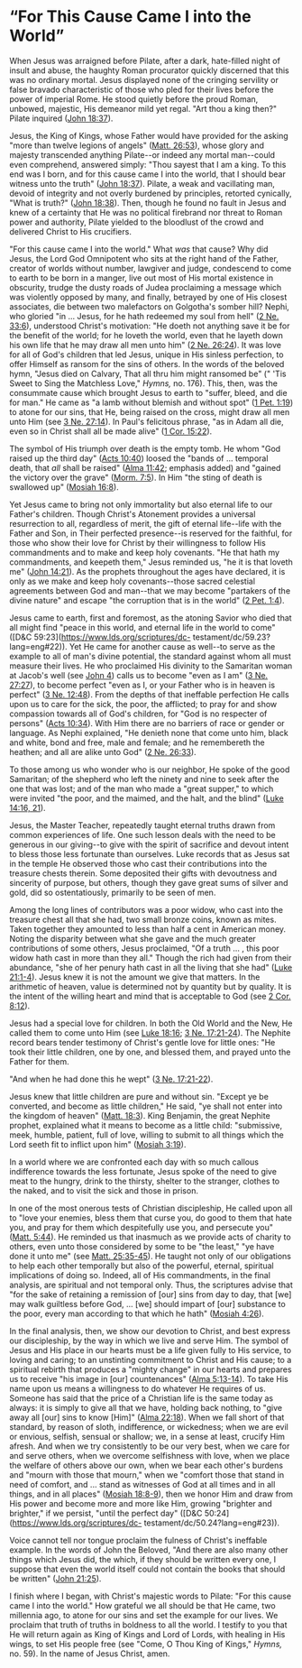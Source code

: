# “For This Cause Came I into the World”

When Jesus was arraigned before Pilate, after a dark, hate-filled night of
insult and abuse, the haughty Roman procurator quickly discerned that this was
no ordinary mortal. Jesus displayed none of the cringing servility or false
bravado characteristic of those who pled for their lives before the power of
imperial Rome. He stood quietly before the proud Roman, unbowed, majestic, His
demeanor mild yet regal. "Art thou a king then?" Pilate inquired ([John
18:37](https://www.lds.org/scriptures/nt/john/18.37?lang=eng#36)).

Jesus, the King of Kings, whose Father would have provided for the asking
"more than twelve legions of angels" ([Matt.
26:53](https://www.lds.org/scriptures/nt/matt/26.53?lang=eng#52)), whose glory
and majesty transcended anything Pilate--or indeed any mortal man--could even
comprehend, answered simply: "Thou sayest that I am a king. To this end was I
born, and for this cause came I into the world, that I should bear witness
unto the truth" ([John
18:37](https://www.lds.org/scriptures/nt/john/18.37?lang=eng#36)). Pilate, a
weak and vacillating man, devoid of integrity and not overly burdened by
principles, retorted cynically, "What is truth?" ([John
18:38](https://www.lds.org/scriptures/nt/john/18.38?lang=eng#37)). Then,
though he found no fault in Jesus and knew of a certainty that He was no
political firebrand nor threat to Roman power and authority, Pilate yielded to
the bloodlust of the crowd and delivered Christ to His crucifiers.

"For this cause came I into the world." What _was_ that cause? Why did Jesus,
the Lord God Omnipotent who sits at the right hand of the Father, creator of
worlds without number, lawgiver and judge, condescend to come to earth to be
born in a manger, live out most of His mortal existence in obscurity, trudge
the dusty roads of Judea proclaiming a message which was violently opposed by
many, and finally, betrayed by one of His closest associates, die between two
malefactors on Golgotha's somber hill? Nephi, who gloried "in ... Jesus, for he
hath redeemed my soul from hell" ([2 Ne.
33:6](https://www.lds.org/scriptures/bofm/2-ne/33.6?lang=eng#5)), understood
Christ's motivation: "He doeth not anything save it be for the benefit of the
world; for he loveth the world, even that he layeth down his own life that he
may draw all men unto him" ([2 Ne.
26:24](https://www.lds.org/scriptures/bofm/2-ne/26.24?lang=eng#23)). It was
love for all of God's children that led Jesus, unique in His sinless
perfection, to offer Himself as ransom for the sins of others. In the words of
the beloved hymn, "Jesus died on Calvary, That all thru him might ransomed be"
(" 'Tis Sweet to Sing the Matchless Love," _Hymns,_ no. 176). This, then, was
the consummate cause which brought Jesus to earth to "suffer, bleed, and die
for man." He came as "a lamb without blemish and without spot" ([1 Pet.
1:19](https://www.lds.org/scriptures/nt/1-pet/1.19?lang=eng#18)) to atone for
our sins, that He, being raised on the cross, might draw all men unto Him (see
[3 Ne. 27:14](https://www.lds.org/scriptures/bofm/3-ne/27.14?lang=eng#13)). In
Paul's felicitous phrase, "as in Adam all die, even so in Christ shall all be
made alive" ([1 Cor.
15:22](https://www.lds.org/scriptures/nt/1-cor/15.22?lang=eng#21)).

The symbol of His triumph over death is the empty tomb. He whom "God raised up
the third day" ([Acts
10:40](https://www.lds.org/scriptures/nt/acts/10.40?lang=eng#39)) loosed the
"bands of ... temporal death, that _all_ shall be raised" ([Alma
11:42](https://www.lds.org/scriptures/bofm/alma/11.42?lang=eng#41); emphasis
added) and "gained the victory over the grave" ([Morm.
7:5](https://www.lds.org/scriptures/bofm/morm/7.5?lang=eng#4)). In Him "the
sting of death is swallowed up" ([Mosiah
16:8](https://www.lds.org/scriptures/bofm/mosiah/16.8?lang=eng#7)).

Yet Jesus came to bring not only immortality but also eternal life to our
Father's children. Though Christ's Atonement provides a universal resurrection
to all, regardless of merit, the gift of eternal life--life with the Father
and Son, in Their perfected presence--is reserved for the faithful, for those
who show their love for Christ by their willingness to follow His commandments
and to make and keep holy covenants. "He that hath my commandments, and
keepeth them," Jesus reminded us, "he it is that loveth me" ([John
14:21](https://www.lds.org/scriptures/nt/john/14.21?lang=eng#20)). As the
prophets throughout the ages have declared, it is only as we make and keep
holy covenants--those sacred celestial agreements between God and man--that we
may become "partakers of the divine nature" and escape "the corruption that is
in the world" ([2 Pet.
1:4](https://www.lds.org/scriptures/nt/2-pet/1.4?lang=eng#3)).

Jesus came to earth, first and foremost, as the atoning Savior who died that
all might find "peace in this world, and eternal life in the world to come"
([D&amp;C 59:23](https://www.lds.org/scriptures/dc-
testament/dc/59.23?lang=eng#22)). Yet He came for another cause as well--to
serve as the example to all of man's divine potential, the standard against
whom all must measure their lives. He who proclaimed His divinity to the
Samaritan woman at Jacob's well (see [John
4](https://www.lds.org/scriptures/nt/john/4.title?lang=eng)) calls us to
become "even as I am" ([3 Ne.
27:27](https://www.lds.org/scriptures/bofm/3-ne/27.27?lang=eng#26)), to become
perfect "even as I, or your Father who is in heaven is perfect" ([3 Ne.
12:48](https://www.lds.org/scriptures/bofm/3-ne/12.48?lang=eng#47)). From the
depths of that ineffable perfection He calls upon us to care for the sick, the
poor, the afflicted; to pray for and show compassion towards all of God's
children, for "God is no respecter of persons" ([Acts
10:34](https://www.lds.org/scriptures/nt/acts/10.34?lang=eng#33)). With Him
there are no barriers of race or gender or language. As Nephi explained, "He
denieth none that come unto him, black and white, bond and free, male and
female; and he remembereth the heathen; and all are alike unto God" ([2 Ne.
26:33](https://www.lds.org/scriptures/bofm/2-ne/26.33?lang=eng#32)).

To those among us who wonder who is our neighbor, He spoke of the good
Samaritan; of the shepherd who left the ninety and nine to seek after the one
that was lost; and of the man who made a "great supper," to which were invited
"the poor, and the maimed, and the halt, and the blind" ([Luke 14:16,
21](https://www.lds.org/scriptures/nt/luke/14.16%2C21?lang=eng#15)).

Jesus, the Master Teacher, repeatedly taught eternal truths drawn from common
experiences of life. One such lesson deals with the need to be generous in our
giving--to give with the spirit of sacrifice and devout intent to bless those
less fortunate than ourselves. Luke records that as Jesus sat in the temple He
observed those who cast their contributions into the treasure chests therein.
Some deposited their gifts with devoutness and sincerity of purpose, but
others, though they gave great sums of silver and gold, did so ostentatiously,
primarily to be seen of men.

Among the long lines of contributors was a poor widow, who cast into the
treasure chest all that she had, two small bronze coins, known as mites. Taken
together they amounted to less than half a cent in American money. Noting the
disparity between what she gave and the much greater contributions of some
others, Jesus proclaimed, "Of a truth ... , this poor widow hath cast in more
than they all." Though the rich had given from their abundance, "she of her
penury hath cast in all the living that she had" ([Luke
21:1-4](https://www.lds.org/scriptures/nt/luke/21.1-4?lang=eng#0)). Jesus knew
it is not the amount we give that matters. In the arithmetic of heaven, value
is determined not by quantity but by quality. It is the intent of the willing
heart and mind that is acceptable to God (see [2 Cor.
8:12](https://www.lds.org/scriptures/nt/2-cor/8.12?lang=eng#11)).

Jesus had a special love for children. In both the Old World and the New, He
called them to come unto Him (see [Luke
18:16](https://www.lds.org/scriptures/nt/luke/18.16?lang=eng#15); [3 Ne.
17:21-24](https://www.lds.org/scriptures/bofm/3-ne/17.21-24?lang=eng#20)). The
Nephite record bears tender testimony of Christ's gentle love for little ones:
"He took their little children, one by one, and blessed them, and prayed unto
the Father for them.

"And when he had done this he wept" ([3 Ne.
17:21-22](https://www.lds.org/scriptures/bofm/3-ne/17.21-22?lang=eng#20)).

Jesus knew that little children are pure and without sin. "Except ye be
converted, and become as little children," He said, "ye shall not enter into
the kingdom of heaven" ([Matt.
18:3](https://www.lds.org/scriptures/nt/matt/18.3?lang=eng#2)). King Benjamin,
the great Nephite prophet, explained what it means to become as a little
child: "submissive, meek, humble, patient, full of love, willing to submit to
all things which the Lord seeth fit to inflict upon him" ([Mosiah
3:19](https://www.lds.org/scriptures/bofm/mosiah/3.19?lang=eng#18)).

In a world where we are confronted each day with so much callous indifference
towards the less fortunate, Jesus spoke of the need to give meat to the
hungry, drink to the thirsty, shelter to the stranger, clothes to the naked,
and to visit the sick and those in prison.

In one of the most onerous tests of Christian discipleship, He called upon all
to "love your enemies, bless them that curse you, do good to them that hate
you, and pray for them which despitefully use you, and persecute you" ([Matt.
5:44](https://www.lds.org/scriptures/nt/matt/5.44?lang=eng#43)). He reminded
us that inasmuch as we provide acts of charity to others, even unto those
considered by some to be "the least," "ye have done it unto me" (see [Matt.
25:35-45](https://www.lds.org/scriptures/nt/matt/25.35-45?lang=eng#34)). He
taught not only of our obligations to help each other temporally but also of
the powerful, eternal, spiritual implications of doing so. Indeed, all of His
commandments, in the final analysis, are spiritual and not temporal only.
Thus, the scriptures advise that "for the sake of retaining a remission of
[our] sins from day to day, that [we] may walk guiltless before God, ... [we]
should impart of [our] substance to the poor, every man according to that
which he hath" ([Mosiah
4:26](https://www.lds.org/scriptures/bofm/mosiah/4.26?lang=eng#25)).

In the final analysis, then, we show our devotion to Christ, and best express
our discipleship, by the way in which we live and serve Him. The symbol of
Jesus and His place in our hearts must be a life given fully to His service,
to loving and caring; to an unstinting commitment to Christ and His cause; to
a spiritual rebirth that produces a "mighty change" in our hearts and prepares
us to receive "his image in [our] countenances" ([Alma
5:13-14](https://www.lds.org/scriptures/bofm/alma/5.13-14?lang=eng#12)). To
take His name upon us means a willingness to do whatever He requires of us.
Someone has said that the price of a Christian life is the same today as
always: it is simply to give all that we have, holding back nothing, to "give
away all [our] sins to know [Him]" ([Alma
22:18](https://www.lds.org/scriptures/bofm/alma/22.18?lang=eng#17)). When we
fall short of that standard, by reason of sloth, indifference, or wickedness;
when we are evil or envious, selfish, sensual or shallow; we, in a sense at
least, crucify Him afresh. And when we try consistently to be our very best,
when we care for and serve others, when we overcome selfishness with love,
when we place the welfare of others above our own, when we bear each other's
burdens and "mourn with those that mourn," when we "comfort those that stand
in need of comfort, and ... stand as witnesses of God at all times and in all
things, and in all places" ([Mosiah
18:8-9](https://www.lds.org/scriptures/bofm/mosiah/18.8-9?lang=eng#7)), then
we honor Him and draw from His power and become more and more like Him,
growing "brighter and brighter," if we persist, "until the perfect day"
([D&amp;C 50:24](https://www.lds.org/scriptures/dc-
testament/dc/50.24?lang=eng#23)).

Voice cannot tell nor tongue proclaim the fulness of Christ's ineffable
example. In the words of John the Beloved, "And there are also many other
things which Jesus did, the which, if they should be written every one, I
suppose that even the world itself could not contain the books that should be
written" ([John
21:25](https://www.lds.org/scriptures/nt/john/21.25?lang=eng#24)).

I finish where I began, with Christ's majestic words to Pilate: "For this
cause came I into the world." How grateful we all should be that He came, two
millennia ago, to atone for our sins and set the example for our lives. We
proclaim that truth of truths in boldness to all the world. I testify to you
that He will return again as King of Kings and Lord of Lords, with healing in
His wings, to set His people free (see "Come, O Thou King of Kings," _Hymns,_
no. 59). In the name of Jesus Christ, amen.

